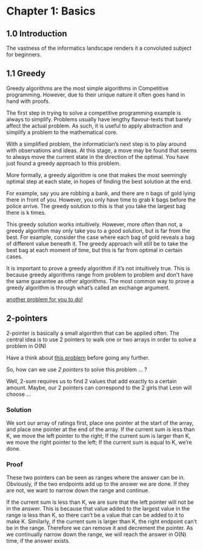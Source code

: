 # Chapter 1: Basics

## 1.0	Introduction
The vastness of the informatics landscape renders it a convoluted subject for beginners. 

## 1.1	Greedy

Greedy algorithms are the most simple algorithms in Competitive programming. However, due to their unique nature it often goes hand in hand with proofs.

The first step in trying to solve a competitive programming example is always to simplify. Problems usually have lengthy flavour-texts that barely affect the actual problem. As such, it is useful to apply abstraction and simplify a problem to the mathematical core.

With a simplified problem, the informatician’s next step is to play around with observations and ideas. At this stage, a move may be found that seems to always move the current state in the direction of the optimal. You have just found a greedy approach to this problem.

More formally, a greedy algorithm is one that makes the most seemingly optimal step at each state, in hopes of finding the best solution at the end.

For example, say you are robbing a bank, and there are n bags of gold lying there in front of you. However, you only have time to grab k bags before the police arrive. The greedy solution to this is that you take the largest bag there is k times.

This greedy solution works intuitively. However, more often than not, a greedy algorithm may only take you to a good solution, but is far from the best. For example, consider the case where each bag of gold reveals a bag of different value beneath it. The greedy approach will still be to take the best bag at each moment of time, but this is far from optimal in certain cases.

It is important to prove a greedy algorithm if it’s not intuitively true. This is because greedy algorithms range from problem to problem and don't have the same guarantee as other algorithms. The most common way to prove a greedy algorithm is through what’s called an exchange argument. 

[another problem for you to do!](/scheduling)

## 2-pointers

2-pointer is basically a small algorithm that can be applied often. The central idea is to use 2 pointers to walk one or two arrays in order to solve a problem in O(N)

Have a think about [this problem](/2_sum) before going any further.

So, how can we use *2 pointers* to solve this problem ... ?

Well, 2-sum requires us to find 2 values that add exactly to a certain amount. Maybe, our 2 pointers can correspond to the 2 girls that Leon will choose ...

### Solution
We sort our array of ratings first, place one pointer at the start of the array, and place one pointer at the end of the array. If the current sum is less than K, we move the left pointer to the right; If the current sum is larger than K, we move the right pointer to the left; If the current sum is equal to K, we’re done.

### Proof
These two pointers can be seen as ranges where the answer can be in. Obviously, if the two endpoints add up to the answer we are done. If they are not, we want to narrow down the range and continue.

If the current sum is less than K, we are sure that the left pointer will not be in the answer. This is because that value added to the largest value in the range is less than K, so there can’t be a value that can be added to it to make K. Similarly, if the current sum is larger than K, the right endpoint can’t be in the range. Therefore we can remove it and decrement the pointer. As we continually narrow down the range, we will reach the answer in O(N) time, if the answer exists.



